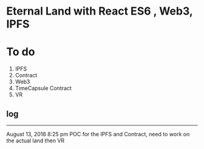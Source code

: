 # Eternal Land with React ES6 , Web3, IPFS

# To do
1. IPFS
2. Contract
3. Web3
4. TimeCapsule Contract
5. VR

## log
------------
August 13, 2018 8:25 pm
POC for the IPFS and Contract, 
need to work on the actual land then VR
